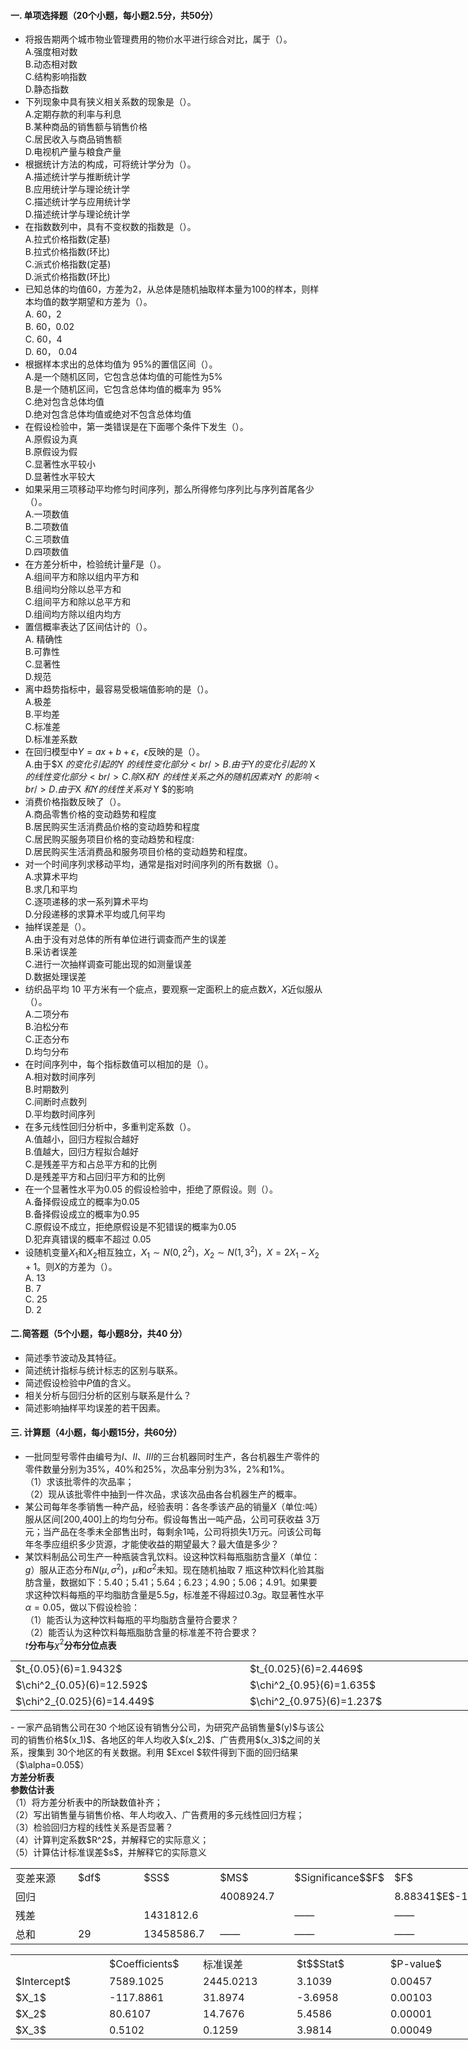 #### 一. 单项选择题（20个小题，每小题2.5分，共50分）
-  将报告期两个城市物业管理费用的物价水平进行综合对比，属于（）。<br />A.强度相对数<br />B.动态相对数<br />C.结构影响指数<br />D.静态指数 
-  下列现象中具有狭义相关系数的现象是（）。<br />A.定期存款的利率与利息<br />B.某种商品的销售额与销售价格<br />C.居民收入与商品销售额<br />D.电视机产量与粮食产量 
-  根据统计方法的构成，可将统计学分为（）。<br />A.描述统计学与推断统计学<br />B.应用统计学与理论统计学<br />C.描述统计学与应用统计学<br />D.描述统计学与理论统计学 
-  在指数数列中，具有不变权数的指数是（）。<br />A.拉式价格指数(定基)<br />B.拉式价格指数(环比)<br />C.派式价格指数(定基)<br />D.派式价格指数(环比) 
-  已知总体的均值60，方差为2，从总体是随机抽取样本量为100的样本，则样本均值的数学期望和方差为（）。<br />A. 60，2<br />B. 60，0.02<br />C. 60，4<br />D. 60， 0.04 
-  根据样本求出的总体均值为 95%的置信区间（）。<br />A.是一个随机区同，它包含总体均值的可能性为5%<br />B.是一个随机区间，它包含总体均值的概率为 95%<br />C.绝对包含总体均值<br />D.绝对包含总体均值或绝对不包含总体均值 
-  在假设检验中，第一类错误是在下面哪个条件下发生（）。<br />A.原假设为真<br />B.原假设为假<br />C.显著性水平较小<br />D.显著性水平较大 
-  如果采用三项移动平均修匀时间序列，那么所得修匀序列比与序列首尾各少（）。<br />A.一项数值<br />B.二项数值<br />C.三项数值<br />D.四项数值 
-  在方差分析中，检验统计量$F$是（）。<br />A.组间平方和除以组内平方和<br />B.组间均分除以总平方和<br />C.组间平方和除以总平方和<br />D.组间均方除以组内均方 
-  置信概率表达了区间估计的（）。<br />A. 精确性<br />B.可靠性<br />C.显著性<br />D.规范 
-  离中趋势指标中，最容易受极端值影响的是（）。<br />A.极差<br />B.平均差<br />C.标准差<br />D.标准差系数 
-  在回归模型中$Y=ax+b+\epsilon$，$\epsilon$反映的是（）。<br />A.由于$X $的变化引起的$Y $的线性变化部分<br />B.由于$Y$的变化引起的$ X $的线性变化部分<br />C.除$X$和$Y $的线性关系之外的随机因素对$Y $的影响<br />D.由于$X $和$Y$的线性关系对$ Y $的影响 
-  消费价格指数反映了（）。<br />A.商品零售价格的变动趋势和程度<br />B.居民购买生活消费品价格的变动趋势和程度<br />C.居民购买服务项目价格的变动趋势和程度:<br />D.居民购买生活消费品和服务项目价格的变动趋势和程度。 
-  对一个时间序列求移动平均，通常是指对时间序列的所有数据（）。<br />A.求算术平均<br />B.求几和平均<br />C.逐项递移的求一系列算术平均<br />D.分段递移的求算术平均或几何平均 
-  抽样误差是（）。<br />A.由于没有对总体的所有单位进行调查而产生的误差<br />B.采访者误差<br />C.进行一次抽样调查可能出现的如测量误差<br />D.数据处理误差 
-  纺织品平均 10 平方米有一个疵点，要观察一定面积上的疵点数$X$，$X$近似服从（）。<br />A.二项分布<br />B.泊松分布<br />C.正态分布<br />D.均匀分布 
-  在时间序列中，每个指标数值可以相加的是（）。<br />A.相对数时间序列<br />B.时期数列<br />C.间断时点数列<br />D.平均数时间序列 
-  在多元线性回归分析中，多重判定系数（）。<br />A.值越小，回归方程拟合越好<br />B.值越大，回归方程拟合越好<br />C.是残差平方和占总平方和的比例<br />D.是残差平方和占回归平方和的比例 
-  在一个显著性水平为0.05 的假设检验中，拒绝了原假设。则（）。<br />A.备择假设成立的概率为0.05<br />B.备择假设成立的概率为0.95<br />C.原假设不成立，拒绝原假设是不犯错误的概率为0.05<br />D.犯弃真错误的概率不超过 0.05 
-  设随机变量$X_1$和$X_2$相互独立，$X_1 \sim N(0,2^2)，X_2 \sim N(1,3^2)$，$X=2X_1-X_2+1$。则$X$的方差为（）。<br />A. 13<br />B. 7<br />C. 25<br />D. 2 


 #### 二.简答题（5个小题，每小题8分，共40 分）
- 简述季节波动及其特征。
- 简述统计指标与统计标志的区别与联系。
- 简述假设检验中$P$值的含义。
- 相关分析与回归分析的区别与联系是什么？
- 简述影响抽样平均误差的若干因素。


 #### 三. 计算题（4小题，每小题15分，共60分）


 -  一批同型号零件由编号为$I$、$II$、$III$的三台机器同时生产，各台机器生产零件的零件数量分别为35%，40%和25%，次品率分别为3%，2%和1%。<br />（1）求该批零件的次品率；<br />（2）现从该批零件中抽到一件次品，求该次品由各台机器生产的概率。 
-  某公司每年冬季销售一种产品，经验表明：各冬季该产品的销量$X$（单位:吨）服从区间[200,400]上的均匀分布。假设每售出一吨产品，公司可获收益 3万元；当产品在冬季未全部售出时，每剩余1吨，公司将损失1万元。问该公司每年冬季应组织多少货源，才能使收益的期望最大？最大值是多少？ 
-  某饮料制品公司生产一种瓶装含乳饮料。设这种饮料每瓶脂肪含量$X$（单位：$g$）服从正态分布$N(μ,\sigma^2)$，$\mu$和$\sigma^2$未知。现在随机抽取 7 瓶这种饮料化验其脂肪含量，数据如下：5.40；5.41；5.64；6.23；4.90；5.06；4.91。如果要求这种饮料每瓶的平均脂肪含量是5.5$g$，标准差不得超过0.3$g$。取显著性水平$\alpha=0.05$，做以下假设检验：<br />（1）能否认为这种饮料每瓶的平均脂肪含量符合要求？<br />（2）能否认为这种饮料每瓶脂肪含量的标准差不符合要求？<br />$t$<strong>分布与</strong>$\chi^2$<strong>分布分位点表</strong>  
<table data-lake-id="BK3MT" id="BK3MT" margin="true" class="lake-table" style="width: 750px"><colgroup><col width="375"><col width="375"></colgroup><tbody><tr data-lake-id="u249fb2e6" id="u249fb2e6"><td data-lake-id="u4fbe9cd0" id="u4fbe9cd0">$t_{0.05}(6)=1.9432$
 </td><td data-lake-id="u08172e24" id="u08172e24">$t_{0.025}(6)=2.4469$
 </td></tr><tr data-lake-id="u51d9e3da" id="u51d9e3da"><td data-lake-id="u6809a90a" id="u6809a90a">$\chi^2_{0.05}(6)=12.592$
 </td><td data-lake-id="u51586845" id="u51586845">$\chi^2_{0.95}(6)=1.635$
 </td></tr><tr data-lake-id="u3492e4b9" id="u3492e4b9"><td data-lake-id="u45371f54" id="u45371f54">$\chi^2_{0.025}(6)=14.449$
 </td><td data-lake-id="u9df7634c" id="u9df7634c">$\chi^2_{0.975}(6)=1.237$
 </td></tr></tbody></table>-  一家产品销售公司在30 个地区设有销售分公司，为研究产品销售量$(y)$与该公司的销售价格$(x_1)$、各地区的年人均收入$(x_2)$、广告费用$(x_3)$之间的关系，搜集到 30个地区的有关数据。利用 $Excel $软件得到下面的回归结果（$\alpha=0.05$）<br /><strong>方差分析表</strong> <br /><strong>参数估计表</strong> <br />（1）将方差分析表中的所缺数值补齐；<br />（2）写出销售量与销售价格、年人均收入、广告费用的多元线性回归方程；<br />（3）检验回归方程的线性关系是否显著？<br />（4）计算判定系数$R^2$，并解释它的实际意义；<br />（5）计算估计标准误差$s$，并解释它的实际意义 
<table data-lake-id="JdRQa" id="JdRQa" margin="true" class="lake-table" style="width: 750px"><colgroup><col width="125"><col width="125"><col width="125"><col width="125"><col width="125"><col width="125"></colgroup><tbody><tr data-lake-id="uc97b7ac8" id="uc97b7ac8"><td data-lake-id="ub188cd25" id="ub188cd25">变差来源
 </td><td data-lake-id="ufd0d468d" id="ufd0d468d">$df$
 </td><td data-lake-id="u2f28f24a" id="u2f28f24a">$SS$
 </td><td data-lake-id="u864419c4" id="u864419c4">$MS$
 </td><td data-lake-id="u5ce20fea" id="u5ce20fea">$Significance$$F$
 </td><td data-lake-id="u94cc05c7" id="u94cc05c7">$F$
 </td></tr><tr data-lake-id="ufb0cc3bd" id="ufb0cc3bd"><td data-lake-id="ua71f876e" id="ua71f876e">回归
 </td><td data-lake-id="ua009f09f" id="ua009f09f"></td><td data-lake-id="u1c91b24c" id="u1c91b24c"></td><td data-lake-id="ucaac30bb" id="ucaac30bb">4008924.7
 </td><td data-lake-id="u7f98d6a5" id="u7f98d6a5"></td><td data-lake-id="u5371fc5e" id="u5371fc5e">8.88341$E$-13
 </td></tr><tr data-lake-id="u437f8998" id="u437f8998"><td data-lake-id="u7cb53bd8" id="u7cb53bd8">残差
 </td><td data-lake-id="u5e1c0051" id="u5e1c0051"></td><td data-lake-id="u9ae8a377" id="u9ae8a377">1431812.6
 </td><td data-lake-id="u681deb07" id="u681deb07"></td><td data-lake-id="u031655e0" id="u031655e0">——
 </td><td data-lake-id="u7361f8fa" id="u7361f8fa">——
 </td></tr><tr data-lake-id="u0e0f40cf" id="u0e0f40cf"><td data-lake-id="u1554ed67" id="u1554ed67">总和
 </td><td data-lake-id="uacf3b2af" id="uacf3b2af">29
 </td><td data-lake-id="ud1ce42f8" id="ud1ce42f8">13458586.7
 </td><td data-lake-id="u6c182afc" id="u6c182afc">——
 </td><td data-lake-id="u3309e811" id="u3309e811">——
 </td><td data-lake-id="u29f3b1fd" id="u29f3b1fd">——
 </td></tr></tbody></table><table data-lake-id="bnJxU" id="bnJxU" margin="true" class="lake-table" style="width: 750px"><colgroup><col width="150"><col width="150"><col width="150"><col width="150"><col width="150"></colgroup><tbody><tr data-lake-id="u8c41805b" id="u8c41805b"><td data-lake-id="u6e0b7b31" id="u6e0b7b31"></td><td data-lake-id="u72251c92" id="u72251c92">$Coefficients$
 </td><td data-lake-id="u1da8a6f8" id="u1da8a6f8">标准误差
 </td><td data-lake-id="u8e7efb1c" id="u8e7efb1c">$t$$Stat$
 </td><td data-lake-id="u739b2c00" id="u739b2c00">$P-value$
 </td></tr><tr data-lake-id="ufcc29038" id="ufcc29038"><td data-lake-id="u514620c9" id="u514620c9">$Intercept$
 </td><td data-lake-id="ubd8f97e0" id="ubd8f97e0">7589.1025
 </td><td data-lake-id="ue2548e49" id="ue2548e49">2445.0213
 </td><td data-lake-id="uc02decc9" id="uc02decc9">3.1039
 </td><td data-lake-id="u1d7ca86a" id="u1d7ca86a">0.00457
 </td></tr><tr data-lake-id="u93404d5b" id="u93404d5b"><td data-lake-id="ufaa8d6e7" id="ufaa8d6e7">$X_1$
 </td><td data-lake-id="uce7997a3" id="uce7997a3">-117.8861
 </td><td data-lake-id="u3c555a03" id="u3c555a03">31.8974
 </td><td data-lake-id="ue1e2c08b" id="ue1e2c08b">-3.6958
 </td><td data-lake-id="ub4fb70ac" id="ub4fb70ac">0.00103
 </td></tr><tr data-lake-id="uc2625c37" id="uc2625c37"><td data-lake-id="ue8284232" id="ue8284232">$X_2$
 </td><td data-lake-id="u263d1dec" id="u263d1dec">80.6107
 </td><td data-lake-id="u0765f143" id="u0765f143">14.7676
 </td><td data-lake-id="ubf4625d4" id="ubf4625d4">5.4586
 </td><td data-lake-id="u5ed5d99e" id="u5ed5d99e">0.00001
 </td></tr><tr data-lake-id="uc530ae98" id="uc530ae98"><td data-lake-id="u513efe1d" id="u513efe1d">$X_3$
 </td><td data-lake-id="ud32bd102" id="ud32bd102">0.5102
 </td><td data-lake-id="u283413c3" id="u283413c3">0.1259
 </td><td data-lake-id="ue1a8e291" id="ue1a8e291">3.9814
 </td><td data-lake-id="u5879eaf3" id="u5879eaf3">0.00049
 </td></tr></tbody></table>

 